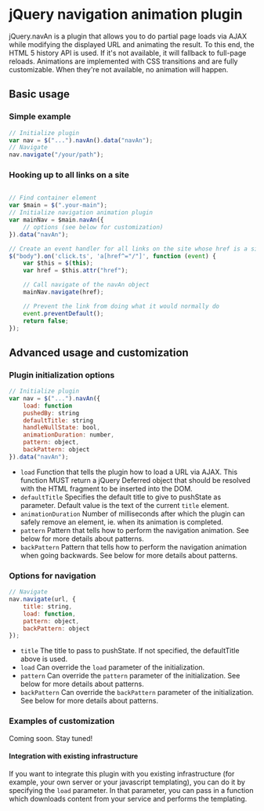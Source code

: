 jQuery navigation animation plugin
==================================

jQuery.navAn is a plugin that allows you to do partial page loads via AJAX while modifying the displayed URL and animating the result.
To this end, the HTML 5 history API is used. If it's not available, it will fallback to full-page reloads.
Animations are implemented with CSS transitions and are fully customizable. When they're not available, no animation will happen.

Basic usage
-----------

### Simple example

```javascript
// Initialize plugin
var nav = $("...").navAn().data("navAn");
// Navigate
nav.navigate("/your/path");
```

### Hooking up to all links on a site

```javascript

// Find container element
var $main = $(".your-main");
// Initialize navigation animation plugin
var mainNav = $main.navAn({
    // options (see below for customization)
}).data("navAn");

// Create an event handler for all links on the site whose href is a site-relative URL
$("body").on('click.ts', 'a[href^="/"]', function (event) {
    var $this = $(this);
    var href = $this.attr("href");

    // Call navigate of the navAn object
    mainNav.navigate(href);

    // Prevent the link from doing what it would normally do
    event.preventDefault();
    return false;
});

```

Advanced usage and customization
------------------------------

### Plugin initialization options

```javascript
// Initialize plugin
var nav = $("...").navAn({
    load: function
    pushedBy: string
    defaultTitle: string
    handleNullState: bool,
    animationDuration: number,
    pattern: object,
    backPattern: object
}).data("navAn");
```

* `load`
Function that tells the plugin how to load a URL via AJAX.
This function MUST return a jQuery Deferred object that should be resolved with the HTML fragment to be inserted into the DOM.
* `defaultTitle`
Specifies the default title to give to pushState as parameter.
Default value is the text of the current `title` element.
* `animationDuration`
Number of milliseconds after which the plugin can safely remove an element, ie. when its animation is completed.
* `pattern`
Pattern that tells how to perform the navigation animation. See below for more details about patterns.
* `backPattern`
Pattern that tells how to perform the navigation animation when going backwards. See below for more details about patterns.

### Options for navigation

```javascript
// Navigate
nav.navigate(url, {
    title: string,
    load: function,
    pattern: object,
    backPattern: object
});
```

* `title`
The title to pass to pushState. If not specified, the defaultTitle above is used.
* `load`
Can override the `load` parameter of the initialization.
* `pattern`
Can override the `pattern` parameter of the initialization. See below for more details about patterns.
* `backPattern`
Can override the `backPattern` parameter of the initialization. See below for more details about patterns.

### Examples of customization

Coming soon. Stay tuned!

#### Integration with existing infrastructure

If you want to integrate this plugin with you existing infrastructure (for example, your own server or your javascript templating),
you can do it by specifying the `load` parameter. In that parameter, you can pass in a function which downloads content from your service
and performs the templating.
